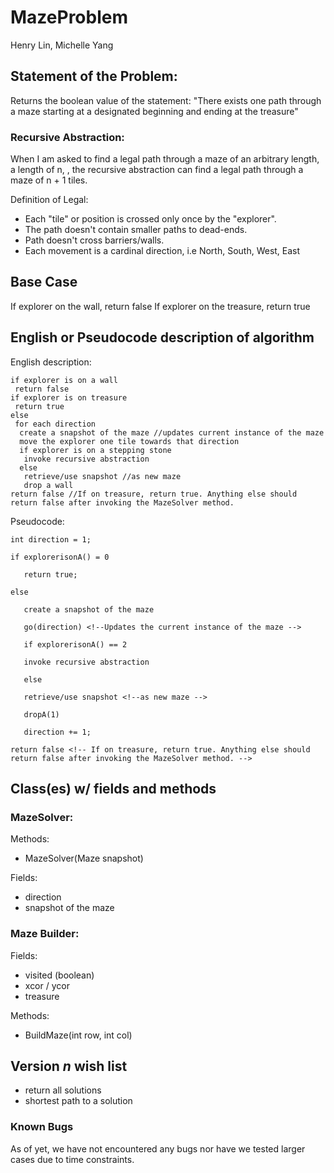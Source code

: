 # MazeProblem
Henry Lin, Michelle Yang

## Statement of the Problem:
Returns the boolean value of the statement:
"There exists one path through a maze
starting at a designated beginning
and ending at the treasure"

### Recursive Abstraction:
When I am asked to find a legal path through a maze of an arbitrary length,
a length of n,
, the recursive abstraction can find a legal path
through a maze of n + 1 tiles. 

Definition of Legal:
- Each "tile" or position is crossed only once by the "explorer".
- The path doesn't contain smaller paths to dead-ends.
- Path doesn't cross barriers/walls.
- Each movement is a cardinal direction, i.e North, South, West, East

## Base Case
 If explorer on the wall, return false
 If explorer on the treasure, return true
 
## English or Pseudocode description of algorithm 
English description: 
```
if explorer is on a wall 
 return false
if explorer is on treasure
 return true 
else
 for each direction
  create a snapshot of the maze //updates current instance of the maze 
  move the explorer one tile towards that direction 
  if explorer is on a stepping stone
   invoke recursive abstraction 
  else 
   retrieve/use snapshot //as new maze 
   drop a wall
return false //If on treasure, return true. Anything else should return false after invoking the MazeSolver method.
```
Pseudocode: 
```
int direction = 1;

if explorerisonA() = 0

   return true;
 
else
   
   create a snapshot of the maze
   
   go(direction) <!--Updates the current instance of the maze -->
   
   if explorerisonA() == 2
   
   invoke recursive abstraction
   
   else
   
   retrieve/use snapshot <!--as new maze -->
   
   dropA(1) 
   
   direction += 1;

return false <!-- If on treasure, return true. Anything else should return false after invoking the MazeSolver method. -->
```
## Class(es) w/ fields and methods 

### MazeSolver:
Methods:
- MazeSolver(Maze snapshot)

Fields:
- direction <!-- To iterate each direction the explorer should go -->
- snapshot of the maze


### Maze Builder: 
Fields: 
- visited (boolean) 
- xcor / ycor 
- treasure

Methods: 
- BuildMaze(int row, int col) 

## Version *n* wish list  
  - return all solutions
  - shortest path to a solution 
  
### Known Bugs
As of yet, we have not encountered any bugs nor have we tested larger cases due to time constraints.
